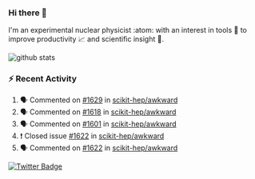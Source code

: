 ### Hi there 👋 

I'm an experimental nuclear physicist :atom: with an interest in tools :wrench: to improve productivity :chart_with_upwards_trend: and scientific insight :telescope:.

![github stats](https://github-readme-stats.vercel.app/api?username=agoose77&show_icons=true&hide_rank=true&hide_title=true&bg_color=30,e76445,904e95&text_color=efe3ec&icon_color=efe3ec)
<!--
**agoose77/agoose77** is a ✨ _special_ ✨ repository because its `README.md` (this file) appears on your GitHub profile.

Here are some ideas to get you started:

- 🔭 I’m currently working on ...
- 🌱 I’m currently learning ...
- 👯 I’m looking to collaborate on ...
- 🤔 I’m looking for help with ...
- 💬 Ask me about ...
- 📫 How to reach me: ...
- 😄 Pronouns: ...
- ⚡ Fun fact: ...
-->

### :zap: Recent Activity
<!--START_SECTION:activity-->
1. 🗣 Commented on [#1629](https://github.com/scikit-hep/awkward/issues/1629) in [scikit-hep/awkward](https://github.com/scikit-hep/awkward)
2. 🗣 Commented on [#1618](https://github.com/scikit-hep/awkward/issues/1618) in [scikit-hep/awkward](https://github.com/scikit-hep/awkward)
3. 🗣 Commented on [#1601](https://github.com/scikit-hep/awkward/issues/1601) in [scikit-hep/awkward](https://github.com/scikit-hep/awkward)
4. ❗️ Closed issue [#1622](https://github.com/scikit-hep/awkward/issues/1622) in [scikit-hep/awkward](https://github.com/scikit-hep/awkward)
5. 🗣 Commented on [#1622](https://github.com/scikit-hep/awkward/issues/1622) in [scikit-hep/awkward](https://github.com/scikit-hep/awkward)
<!--END_SECTION:activity-->


[![Twitter Badge](https://img.shields.io/twitter/follow/agoose77?style=flat-square&logo=Twitter&logoColor=white&color=cornflowerblue)](https://twitter.com/agoose77)
